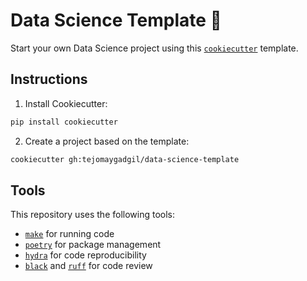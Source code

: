 # Data Science Template 🍪
Start your own Data Science project using this [`cookiecutter`](https://github.com/cookiecutter/cookiecutter) template.

## Instructions
1. Install Cookiecutter:
```bash
pip install cookiecutter
```

2. Create a project based on the template:
```bash
cookiecutter gh:tejomaygadgil/data-science-template
```

## Tools
This repository uses the following tools:
* [`make`](https://www.gnu.org/software/make/) for running code
* [`poetry`](https://python-poetry.org) for package management 
* [`hydra`](https://hydra.cc/) for code reproducibility
* [`black`](https://github.com/psf/black) and [`ruff`](https://github.com/charliermarsh/ruff-pre-commit) for code review 
